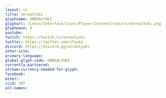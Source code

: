 ```yaml
---
layout: cc
title: UnrealYuki
glyphname: UNREALYUKI
glyphurl: /Lotus/Interface/Icons/Player/ContentCreators/UnrealYuki.png
glyphwave: 9
youtube:
twitch: https://twitch.tv/unrealyuki
twitter: https://twitter.com/zfyuki
discord: https://discord.gg/unrealyuki
other-site:
primary-language:
global-glyph-code: UNREALYUKI
currently-partnered:
stream-currency-needed-for-glyph:
facebook:
mixer:
ccid: 207
alt-names:
---
```

